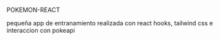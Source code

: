 POKEMON-REACT 

pequeña app de entranamiento realizada con react hooks, tailwind css e interaccion con pokeapi